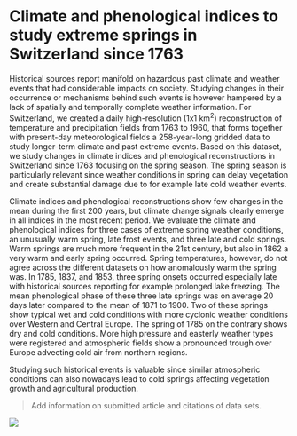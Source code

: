 # Climate and phenological indices to study extreme springs in Switzerland since 1763

Historical sources report manifold on hazardous past climate and weather events that had considerable impacts on society. Studying changes in their occurrence or mechanisms behind such events is however hampered by a lack of spatially and temporally complete weather information. For Switzerland, we created a daily high-resolution (1x1 km$^2$) reconstruction of temperature and precipitation fields from 1763 to 1960, that forms together with present-day meteorological fields a 258-year-long gridded data to study longer-term climate and past extreme events. Based on this dataset, we study changes in climate indices and phenological reconstructions in Switzerland since 1763 focusing on the spring season. The spring season is particularly relevant since weather conditions in spring can delay vegetation and create substantial damage due to for example late cold weather events. 

Climate indices and phenological reconstructions show few changes in the mean during the first 200 years, but climate change signals clearly emerge in all indices in the most recent period. We evaluate the climate and phenological indices for three cases of extreme spring weather conditions, an unusually warm spring, late frost events, and three late and cold springs. Warm springs are much more frequent in the 21st century, but also in 1862 a very warm and early spring occurred. Spring temperatures, however, do not agree across the different datasets on how anomalously warm the spring was. In 1785, 1837, and 1853, three spring onsets occurred especially late with historical sources reporting for example prolonged lake freezing. The mean phenological phase of these three late springs was on average 20 days later compared to the mean of 1871 to 1900. Two of these springs show typical wet and cold conditions with more cyclonic weather conditions over Western and Central Europe. The spring of 1785 on the contrary shows dry and cold conditions. More high pressure and easterly weather types were registered and atmospheric fields show a pronounced trough over Europe advecting cold air from northern regions. 

Studying such historical events is valuable since similar atmospheric conditions can also nowadays lead to cold springs affecting vegetation growth and agricultural production. 

> Add information on submitted article and citations of data sets.

![](https://github.com/imfeldn/swiss_pheno/blob/9050277207a75baa4151e755d61afafd1c17bc18/manuscript/figures/Figure_Phenomaps_2023-08-10.png)
